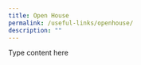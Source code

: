 ```yaml
---
title: Open House
permalink: /useful-links/openhouse/
description: ""
---
```







Type content here